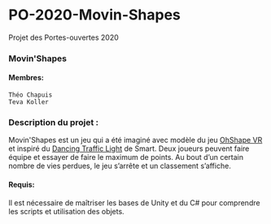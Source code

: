 # PO-2020-Movin-Shapes
Projet des Portes-ouvertes 2020

### Movin'Shapes

#### Membres: 
	Théo Chapuis
	Teva Koller
  
### Description du projet :
Movin'Shapes est un jeu qui a été imaginé avec modèle du jeu [OhShape VR](https://ohshapevr.com/) et inspiré du [Dancing Traffic Light](https://www.youtube.com/watch?v=SB_0vRnkeOk) de Smart. Deux joueurs peuvent faire équipe et essayer de faire le maximum de points. Au bout d’un certain nombre de vies perdues, le jeu s’arrête et un classement s’affiche.
  
#### Requis:
Il est nécessaire de maîtriser les bases de Unity et du C# pour comprendre les scripts et utilisation des objets.
